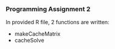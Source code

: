 ### Programming Assignment 2
In provided R file, 2 functions are written:
* makeCacheMatrix
* cacheSolve
